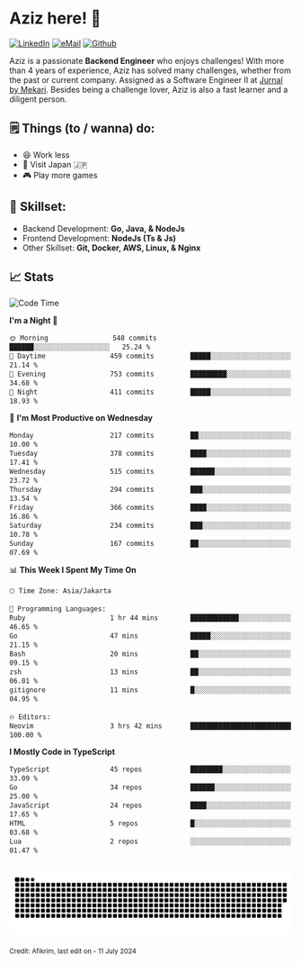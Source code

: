 # Aziz here! 👋

[![LinkedIn](https://img.shields.io/static/v1?message=afikrim&logo=linkedin&label=&color=0077B5&logoColor=white&labelColor=&style=for-the-badge)](https://www.linkedin.com/in/afikrim)
[![eMail](https://img.shields.io/static/v1?message=afikrim10@gmail.com&logo=gmail&label=&color=D14836&logoColor=white&labelColor=&style=for-the-badge)](mailto:afikrim10@gmail.com)
[![Github](https://komarev.com/ghpvc/?username=afikrim&label=Visitors&style=for-the-badge)](https://www.github.com/afikrim)

<!--Introduction-->
Aziz is a passionate **Backend Engineer** who enjoys challenges! With more than 4 years of experience, Aziz has solved many challenges, whether from the past or current company. Assigned as a Software Engineer II at [Jurnal by Mekari](https://jurnal.id). Besides being a challenge lover, Aziz is also a fast learner and a diligent person.

<!--Things TODO-->
## 🗒️ Things (to / wanna) do:

- 😆 Work less
- 🚀 Visit Japan 🇯🇵
- 🎮 Play more games

<!--Skillset-->
## 🏅 Skillset:

- Backend Development: **Go, Java, & NodeJs**
- Frontend Development: **NodeJs (Ts & Js)**
- Other Skillset: **Git, Docker, AWS, Linux, & Nginx**

## 📈 Stats  

<!--START_SECTION:waka-->
![Code Time](http://img.shields.io/badge/Code%20Time-1%2C980%20hrs%2033%20mins-blue)

**I'm a Night 🦉** 

```text
🌞 Morning                548 commits         ██████░░░░░░░░░░░░░░░░░░░   25.24 % 
🌆 Daytime                459 commits         █████░░░░░░░░░░░░░░░░░░░░   21.14 % 
🌃 Evening                753 commits         █████████░░░░░░░░░░░░░░░░   34.68 % 
🌙 Night                  411 commits         █████░░░░░░░░░░░░░░░░░░░░   18.93 % 
```
📅 **I'm Most Productive on Wednesday** 

```text
Monday                   217 commits         ██░░░░░░░░░░░░░░░░░░░░░░░   10.00 % 
Tuesday                  378 commits         ████░░░░░░░░░░░░░░░░░░░░░   17.41 % 
Wednesday                515 commits         ██████░░░░░░░░░░░░░░░░░░░   23.72 % 
Thursday                 294 commits         ███░░░░░░░░░░░░░░░░░░░░░░   13.54 % 
Friday                   366 commits         ████░░░░░░░░░░░░░░░░░░░░░   16.86 % 
Saturday                 234 commits         ███░░░░░░░░░░░░░░░░░░░░░░   10.78 % 
Sunday                   167 commits         ██░░░░░░░░░░░░░░░░░░░░░░░   07.69 % 
```


📊 **This Week I Spent My Time On** 

```text
🕑︎ Time Zone: Asia/Jakarta

💬 Programming Languages: 
Ruby                     1 hr 44 mins        ████████████░░░░░░░░░░░░░   46.65 % 
Go                       47 mins             █████░░░░░░░░░░░░░░░░░░░░   21.15 % 
Bash                     20 mins             ██░░░░░░░░░░░░░░░░░░░░░░░   09.15 % 
zsh                      13 mins             ██░░░░░░░░░░░░░░░░░░░░░░░   06.01 % 
gitignore                11 mins             █░░░░░░░░░░░░░░░░░░░░░░░░   04.95 % 

🔥 Editors: 
Neovim                   3 hrs 42 mins       █████████████████████████   100.00 % 
```

**I Mostly Code in TypeScript** 

```text
TypeScript               45 repos            ████████░░░░░░░░░░░░░░░░░   33.09 % 
Go                       34 repos            ██████░░░░░░░░░░░░░░░░░░░   25.00 % 
JavaScript               24 repos            ████░░░░░░░░░░░░░░░░░░░░░   17.65 % 
HTML                     5 repos             █░░░░░░░░░░░░░░░░░░░░░░░░   03.68 % 
Lua                      2 repos             ░░░░░░░░░░░░░░░░░░░░░░░░░   01.47 % 
```




<!--END_SECTION:waka-->


<br clear="both">

<div align="center">
  <img src="https://raw.githubusercontent.com/afikrim/afikrim/output/snake.svg" alt="Snake animation" />
</div>


<sub>Credit: Afikrim, last edit on - 11 July 2024</sub>
